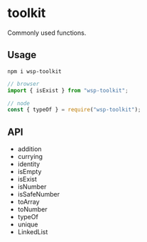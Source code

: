 # toolkit

Commonly used functions.

## Usage

```npm
npm i wsp-toolkit
```

```javascript
// browser
import { isExist } from "wsp-toolkit";

// node
const { typeOf } = require("wsp-toolkit");
```

## API

- addition
- currying
- identity
- isEmpty
- isExist
- isNumber
- isSafeNumber
- toArray
- toNumber
- typeOf
- unique
- LinkedList
